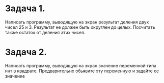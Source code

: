 # Задача 1.   
Написать программу, выводящую на экран результат деления двух 
чисел     25 и 3.
Результат не должен быть округлен до целых. Посчитать также остаток от деления этих чисел.

# Задача 2.   
Написать программу, выводящую на экран значение переменной типа инт в квадрате. Предварительно обьявите эту переменную и задайте ее значение


